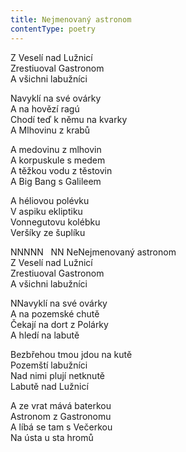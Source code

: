 ```yaml
---
title: Nejmenovaný astronom
contentType: poetry
---
```


<section>

Z Veselí nad Lužnicí  
Zrestiuoval Gastronom  
A všichni labužníci

Navyklí na své ovárky  
A na hovězí ragú  
Chodí teď k němu na kvarky  
A Mlhovinu z krabů

A medovinu z mlhovin  
A korpuskule s medem  
A těžkou vodu z těstovin  
A Big Bang s Galileem

A héliovou polévku  
V aspiku ekliptiku  
Vonnegutovu kolébku  
Veršíky ze šuplíku

NNNNN   NN NeNejmenovaný astronom  
Z Veselí nad Lužnicí  
Zrestiuoval Gastronom  
A všichni labužníci

NNavyklí na své ovárky  
A na pozemské chutě  
Čekají na dort z Polárky  
A hledí na labutě

Bezbřehou tmou jdou na kutě  
Pozemští labužníci  
Nad nimi plují netknutě  
Labutě nad Lužnicí

A ze vrat mává baterkou  
Astronom z Gastronomu  
A líbá se tam s Večerkou  
Na ústa u sta hromů

</section>
